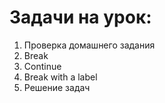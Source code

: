 # Задачи на урок:
1. Проверка домашнего задания
2. Break
3. Continue
4. Break with a label
4. Решение задач

